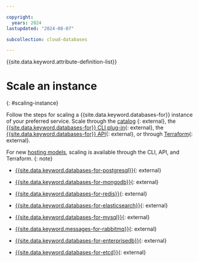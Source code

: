 ```yaml
---

copyright:
  years: 2024
lastupdated: "2024-08-07"

subcollection: cloud-databases

---
```


{{site.data.keyword.attribute-definition-list}}

# Scale an instance
{: #scaling-instance}

Follow the steps for scaling a {{site.data.keyword.databases-for}} instance of your preferred service. Scale through the [catalog](https://cloud.ibm.com/catalog)
{: external}, the [{{site.data.keyword.databases-for}} CLI plug-in](/docs/databases-cli-plugin?topic=databases-cli-plugin-cdb-reference){: external}, 
the [{{site.data.keyword.databases-for}} API](https://cloud.ibm.com/apidocs/cloud-databases-api/cloud-databases-api-v5#introduction){: external}, 
or through [Terraform](https://registry.terraform.io/providers/IBM-Cloud/ibm/latest/docs/resources/database){: external}.

For new [hosting models](/docs/cloud-databases?topic=cloud-databases-hosting-models), scaling is available through the CLI, API, and Terraform.
{: note}

- [{{site.data.keyword.databases-for-postgresql}}](/docs/databases-for-postgresql?topic=databases-for-postgresql-resources-scaling&interface=ui){: external}

- [{{site.data.keyword.databases-for-mongodb}}](/docs/databases-for-mongodb?topic=databases-for-mongodb-resources-scaling&interface=ui){: external} 

- [{{site.data.keyword.databases-for-redis}}](/docs/databases-for-redis?topic=databases-for-redis-resources-scaling&interface=ui){: external}

- [{{site.data.keyword.databases-for-elasticsearch}}](/docs/databases-for-elasticsearch?topic=databases-for-elasticsearch-resources-scaling&interface=ui){: external} 

- [{{site.data.keyword.databases-for-mysql}}](/docs/databases-for-mysql?topic=databases-for-mysql-resources-scaling){: external}

- [{{site.data.keyword.messages-for-rabbitmq}}](/docs/messages-for-rabbitmq?topic=messages-for-rabbitmq-resources-scaling&interface=ui){: external}

- [{{site.data.keyword.databases-for-enterprisedb}}](/docs/databases-for-enterprisedb?topic=databases-for-enterprisedb-resources-scaling&interface=ui){: external}

- [{{site.data.keyword.databases-for-etcd}}](/docs/databases-for-etcd?topic=databases-for-etcd-resources-scaling&interface=ui){: external}
